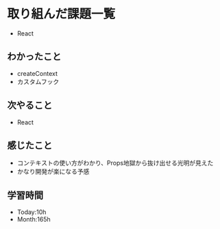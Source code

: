 # 取り組んだ課題一覧
- React
## わかったこと
- createContext
- カスタムフック
## 次やること
- React
## 感じたこと
- コンテキストの使い方がわかり、Props地獄から抜け出せる光明が見えた
- かなり開発が楽になる予感
## 学習時間
- Today:10h
- Month:165h
